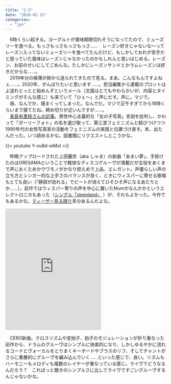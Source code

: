 ```yaml
---
title: "2.5"
date: "2020-02-13"
categories: 
  - "jpn"
---
```


　6時くらい起きる。ヨーグルトが賞味期限切れそうになってたので、ミューズリーを食べる。もっさもっさもっさもっさ……　レーズン好きじゃないな～ってレーズン入ってないミューズリーを食べてたんだけど、もしかしておれが苦手だと思っていた風味はレーズンじゃなかったのかもしれんと思いはじめる。レーズン、お前のせいにしてごめんな。たしかにレーズンサンドとかラムレーズンは好きだからな……。  
　2019年分の帳簿が姉から送られてきたので見る。まあ、こんなもんですよねぇ……。2020年、がんばりたいと思います……。担当編集から連載のプロットはよ送れとっとと始めんぞというメール（文面はとてもやわらかいが、内容とタイミングがそんな感じ）も来ていて「ひぇ～」と声にだす。声に。マジで。  
　昼、なんでか、寝まくってしまった。なんでだ。マジで正午すぎてから16時くらいまで寝てたね。締め切りが近いんですが……。  
　[長島有里枝さんの記事](https://gendai.ismedia.jp/articles/-/70178)。男性中心主義的な「女の子写真」言説を批判し、かわって「ガーリーフォト」の名を選び取って、第三波フェミニズムと結びつけつつ1990年代の女性写真家の活動をフェミニズムの実践と位置づけ直す。本、出たんだった。いつ読めるかな。図書館にリクエストしとこうかな。

{{< youtube Y-ou8d-wMoI >}}

　昨晩アップロードされた上田麗奈（aka しゃま）の新曲「あまい夢」、手掛けたのはORESAMAということで軽快なディスコグルーヴが満載だが主役をあくまで声におくためかウワモノがかなり控えめで上品、エレガント。声優らしい声の立ち方とシンガー的な上手さのバランスが良く、ときにウィスパーに寄せる歌唱もとても良い（「静寂が訪れる」でビートが消えてひそひそ声になるあたりとか……）。前作ではウィスパー寄りの声を中心に置いたMumかなんかかというエレクトロニカもあった（[シングル「sleepland」](https://www.youtube.com/watch?v=MgstlXow1z4) ）が、それもよかった。今作でもあるかな。[ティーザー見る限り](https://www.youtube.com/watch?v=v9u1c1EuBFk)多分あるんだよな。

<iframe src="https://open.spotify.com/embed/track/0Mdo5gCXq9u7EgsZHzYoLj" width="300" height="380" frameborder="0" allowtransparency="true" allow="encrypted-media"></iframe>

　CERO新曲。クロスリズムや変拍子、拍子のモジュレーションが折り重なった前作から、ドラムのグルーヴはシンプルに快楽的になり、しかしゆるやかに流れるコードとヴォーカルをとりまくキーボードやブラスのリフ、そしてチャントがさらに重層的にグルーヴを編み込んでいく……といった感じで、良い。リズムもハーモニーもメロディも複数のレイヤーが重なっている感じ。ライヴでどうなるんだろう？　これぱっと聴きのシンプルさに比してライヴですごいグルーヴするんじゃないかな。
